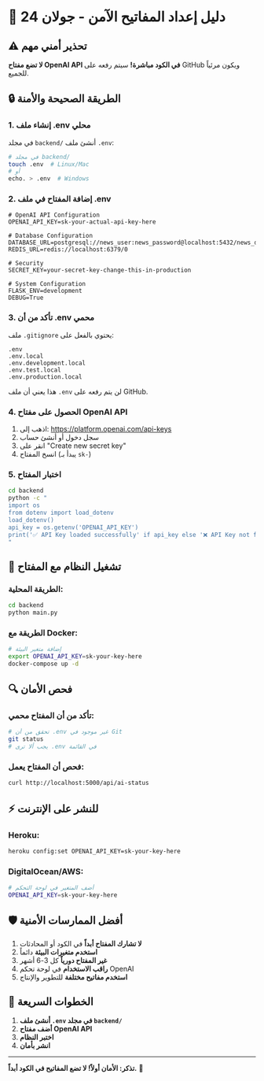 # 🔐 دليل إعداد المفاتيح الآمن - جولان 24

## ⚠️ **تحذير أمني مهم**

**لا تضع مفتاح OpenAI API في الكود مباشرة!** سيتم رفعه على GitHub ويكون مرئياً للجميع.

## 🔒 **الطريقة الصحيحة والأمنة**

### 1. **إنشاء ملف .env محلي**

في مجلد `backend/` أنشئ ملف `.env`:

```bash
# في مجلد backend/
touch .env  # Linux/Mac
# أو
echo. > .env  # Windows
```

### 2. **إضافة المفتاح في ملف .env**

```env
# OpenAI API Configuration
OPENAI_API_KEY=sk-your-actual-api-key-here

# Database Configuration
DATABASE_URL=postgresql://news_user:news_password@localhost:5432/news_db
REDIS_URL=redis://localhost:6379/0

# Security
SECRET_KEY=your-secret-key-change-this-in-production

# System Configuration
FLASK_ENV=development
DEBUG=True
```

### 3. **تأكد من أن .env محمي**

ملف `.gitignore` يحتوي بالفعل على:
```
.env
.env.local
.env.development.local
.env.test.local
.env.production.local
```

هذا يعني أن ملف `.env` لن يتم رفعه على GitHub.

### 4. **الحصول على مفتاح OpenAI API**

1. اذهب إلى: https://platform.openai.com/api-keys
2. سجل دخول أو أنشئ حساب
3. انقر على "Create new secret key"
4. انسخ المفتاح (يبدأ بـ `sk-`)

### 5. **اختبار المفتاح**

```bash
cd backend
python -c "
import os
from dotenv import load_dotenv
load_dotenv()
api_key = os.getenv('OPENAI_API_KEY')
print('✅ API Key loaded successfully' if api_key else '❌ API Key not found')
"
```

## 🚀 **تشغيل النظام مع المفتاح**

### الطريقة المحلية:
```bash
cd backend
python main.py
```

### الطريقة مع Docker:
```bash
# إضافة متغير البيئة
export OPENAI_API_KEY=sk-your-key-here
docker-compose up -d
```

## 🔍 **فحص الأمان**

### تأكد من أن المفتاح محمي:
```bash
# تحقق من أن .env غير موجود في Git
git status
# يجب ألا ترى .env في القائمة
```

### فحص أن المفتاح يعمل:
```bash
curl http://localhost:5000/api/ai-status
```

## ⚡ **للنشر على الإنترنت**

### Heroku:
```bash
heroku config:set OPENAI_API_KEY=sk-your-key-here
```

### DigitalOcean/AWS:
```bash
# أضف المتغير في لوحة التحكم
OPENAI_API_KEY=sk-your-key-here
```

## 🛡️ **أفضل الممارسات الأمنية**

1. **لا تشارك المفتاح أبداً** في الكود أو المحادثات
2. **استخدم متغيرات البيئة** دائماً
3. **غير المفتاح دورياً** كل 3-6 أشهر
4. **راقب الاستخدام** في لوحة تحكم OpenAI
5. **استخدم مفاتيح مختلفة** للتطوير والإنتاج

## 🎯 **الخطوات السريعة**

1. **أنشئ ملف `.env` في مجلد `backend/`**
2. **أضف مفتاح OpenAI API**
3. **اختبر النظام**
4. **انشر بأمان**

---

**تذكر: الأمان أولاً! لا تضع المفاتيح في الكود أبداً.** 🔐
